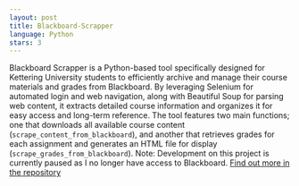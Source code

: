 ```yaml
---
layout: post
title: Blackboard-Scrapper
language: Python
stars: 3
---
```

Blackboard Scrapper is a Python-based tool specifically designed for Kettering University students to efficiently archive and manage their course materials and grades from Blackboard. By leveraging Selenium for automated login and web navigation, along with Beautiful Soup for parsing web content, it extracts detailed course information and organizes it for easy access and long-term reference. The tool features two main functions; one that downloads all available course content (`scrape_content_from_blackboard`), and another that retrieves grades for each assignment and generates an HTML file for display (`scrape_grades_from_blackboard`). Note: Development on this project is currently paused as I no longer have access to Blackboard.
[Find out more in the repository](https://github.com/TheManWhoLikesToCode/Blackboard-Scrapper)
